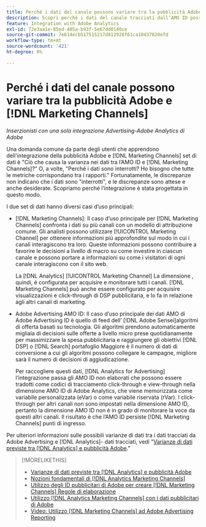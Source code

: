 ```yaml
---
title: Perché i dati del canale possono variare tra la pubblicità Adobe e [!DNL Marketing Channels]
description: Scopri perché i dati del canale tracciati dall’AMO ID possono variare dai dati del canale tracciati da [!DNL Analytics Marketing Channels].
feature: Integration with Adobe Analytics
exl-id: 72e3aa1e-85ed-485a-b93f-5e67dd0140ce
source-git-commit: 7e614ecb517515217d812926f61ca10437820efd
workflow-type: tm+mt
source-wordcount: '421'
ht-degree: 0%

---
```


# Perché i dati del canale possono variare tra la pubblicità Adobe e [!DNL Marketing Channels]

*Inserzionisti con una sola integrazione Advertising-Adobe Analytics di Adobe*

Una domanda comune da parte degli utenti che apprendono dell&#39;integrazione della pubblicità Adobe e [!DNL Marketing Channels] set di dati è &quot;Ciò che causa la varianza nei dati tra l’AMO ID e [!DNL Marketing Channels]?&quot; O, a volte, &quot;Perché i dati sono interrotti? Ho bisogno che tutte le metriche corrispondano tra i rapporti.&quot; Fortunatamente, le discrepanze non indicano che i dati sono &quot;interrotti&quot;, e le discrepanze sono attese e anche desiderate. Scopriamo perché l’integrazione è stata progettata in questo modo.

I due set di dati hanno diversi casi d’uso principali:

* [!DNL Marketing Channels]: Il caso d’uso principale per [!DNL Marketing Channels] confronta i dati su più canali con un modello di attribuzione comune. Gli analisti possono utilizzare [!UICONTROL Marketing Channel] per ottenere informazioni più approfondite sul modo in cui i canali interagiscono tra loro. Queste informazioni possono contribuire a favorire le decisioni a livello di macro su come investire in ciascun canale e possono portare a informazioni su come i visitatori di ogni canale interagiscono con il sito web.

   La [!DNL Analytics] [!UICONTROL Marketing Channel] La dimensione , quindi, è configurata per acquisire e monitorare tutti i canali. [!DNL Marketing Channels] può anche essere configurato per acquisire visualizzazioni e click-through di DSP pubblicitaria, e lo fa in relazione agli altri canali di marketing.

* Adobe Advertising AMO ID: Il caso d’uso principale dei dati AMO di Adobe Advertising ID è quello di feed dell’ [!DNL Adobe Sensei]algoritmi di offerta basati su tecnologia. Gli algoritmi prendono automaticamente migliaia di decisioni sulle offerte a livello micro prese quotidianamente per massimizzare la spesa pubblicitaria e raggiungere gli obiettivi [!DNL DSP] o [!DNL Search] portafoglio Maggiore è il numero di dati di conversione a cui gli algoritmi possono collegare le campagne, migliore sarà il numero di decisioni di aggiudicazione.

   Per raccogliere questi dati, [!DNL Analytics for Advertising] l’integrazione passa gli AMO ID non elaborati che possono essere tradotti come codici di tracciamento click-through e view-through nella dimensione AMO ID di Adobe Analytics, che viene memorizzata come variabile personalizzata (eVar) o come variabile riservata (rVar). I click-through per altri canali non sono impostati nella dimensione AMO ID, pertanto la dimensione AMO ID non è in grado di monitorare la voce da questi altri canali. Il risultato è che l’AMO ID persiste [!DNL Marketing Channels] punti di ingresso.

Per ulteriori informazioni sulle possibili varianze di dati tra i dati tracciati da Adobe Advertising e [!DNL Analytics]- dati tracciati, vedi &quot;[Varianze di dati previste tra [!DNL Analytics] e pubblicità Adobe](../data-variances.md).&quot;

>[!MORELIKETHIS]
>
>* [Varianze di dati previste tra [!DNL Analytics] e pubblicità Adobe](/help/integrations/analytics/data-variances.md)
>* [Nozioni fondamentali di [!DNL Analytics Marketing Channels]](mc-overview.md)
>* [Utilizzo degli ID pubblicitari di Adobe per creare [!DNL Marketing Channels] Regole di elaborazione](mc-ids.md)
>* [Utilizzo [!DNL Analytics Marketing Channels] con i dati pubblicitari di Adobe](mc-ac-data.md)
>* [Video: Utilizzo [!DNL Marketing Channels] ad Adobe Advertising Reporting](https://experienceleague.adobe.com/docs/advertising-learn/tutorials/analytics/analytics-reporting-a4adc.html)

